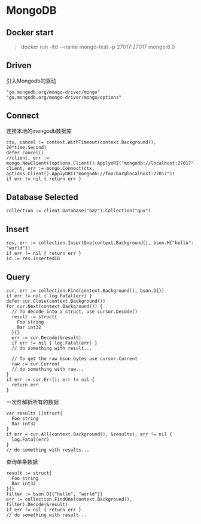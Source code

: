 # MongoDB
## Docker start
> docker run -itd --name mongo-test -p 27017:27017 mongo:6.0

## Driven
引入Mongodb的驱动
```golang
"go.mongodb.org/mongo-driver/mongo"
"go.mongodb.org/mongo-driver/mongo/options"
```
## Connect
连接本地的mongodb数据库
```golang
ctx, cancel := context.WithTimeout(context.Background(), 20*time.Second)
defer cancel()
//client, err := mongo.NewClient((options.Client().ApplyURI("mongodb://localhost:27017")))
client, err := mongo.Connect(ctx, options.Client().ApplyURI("mongodb://foo:bar@localhost:27017"))
if err != nil { return err }
```
## Database Selected
```golang
collection := client.Database("baz").Collection("qux")
```
## Insert
```golang
res, err := collection.InsertOne(context.Background(), bson.M{"hello": "world"})
if err != nil { return err }
id := res.InsertedID
```
## Query
```golang
cur, err := collection.Find(context.Background(), bson.D{})
if err != nil { log.Fatal(err) }
defer cur.Close(context.Background())
for cur.Next(context.Background()) {
  // To decode into a struct, use cursor.Decode()
  result := struct{
    Foo string
    Bar int32
  }{}
  err := cur.Decode(&result)
  if err != nil { log.Fatal(err) }
  // do something with result...

  // To get the raw bson bytes use cursor.Current
  raw := cur.Current
  // do something with raw...
}
if err := cur.Err(); err != nil {
  return err
}
```
一次性解析所有的数据
```golang
var results []struct{
  Foo string
  Bar int32
}
if err = cur.All(context.Background(), &results); err != nil {
  log.Fatal(err)
}
// do something with results...
```
查询单条数据
```golang
result := struct{
  Foo string
  Bar int32
}{}
filter := bson.D{{"hello", "world"}}
err := collection.FindOne(context.Background(), filter).Decode(&result)
if err != nil { return err }
// do something with result...
```